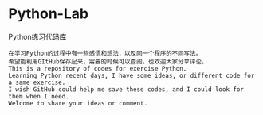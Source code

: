# Python-Lab
Python练习代码库

    在学习Python的过程中有一些感悟和想法，以及同一个程序的不同写法。
    希望能利用GItHub保存起来，需要的时候可以查阅。也欢迎大家分享评论。
    This is a repository of codes for exercise Python.
    Learning Python recent days, I have some ideas, or different code for a same exercise.
    I wish GitHub could help me save these codes, and I could look for them when I need.
    Welcome to share your ideas or comment.

